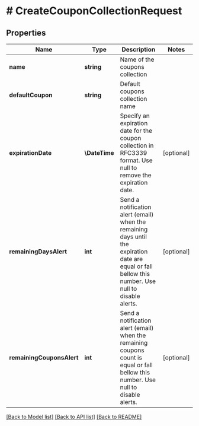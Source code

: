 # # CreateCouponCollectionRequest

## Properties

Name | Type | Description | Notes
------------ | ------------- | ------------- | -------------
**name** | **string** | Name of the coupons collection |
**defaultCoupon** | **string** | Default coupons collection name |
**expirationDate** | **\DateTime** | Specify an expiration date for the coupon collection in RFC3339 format. Use null to remove the expiration date. | [optional]
**remainingDaysAlert** | **int** | Send a notification alert (email) when the remaining days until the expiration date are equal or fall bellow this number. Use null to disable alerts. | [optional]
**remainingCouponsAlert** | **int** | Send a notification alert (email) when the remaining coupons count is equal or fall bellow this number. Use null to disable alerts. | [optional]

[[Back to Model list]](../../README.md#models) [[Back to API list]](../../README.md#endpoints) [[Back to README]](../../README.md)
